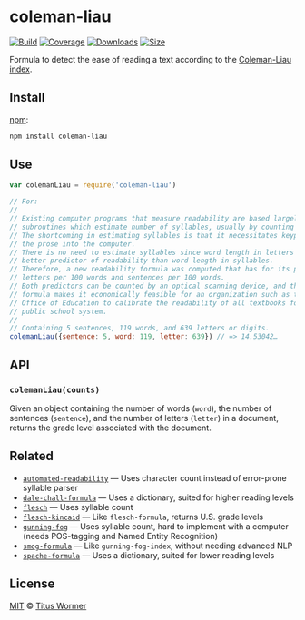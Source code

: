 # coleman-liau

[![Build][build-badge]][build]
[![Coverage][coverage-badge]][coverage]
[![Downloads][downloads-badge]][downloads]
[![Size][size-badge]][size]

Formula to detect the ease of reading a text according to the [Coleman-Liau
index][formula].

## Install

[npm][]:

```sh
npm install coleman-liau
```

## Use

```js
var colemanLiau = require('coleman-liau')

// For:
//
// Existing computer programs that measure readability are based largely upon
// subroutines which estimate number of syllables, usually by counting vowels.
// The shortcoming in estimating syllables is that it necessitates keypunching
// the prose into the computer.
// There is no need to estimate syllables since word length in letters is a
// better predictor of readability than word length in syllables.
// Therefore, a new readability formula was computed that has for its predictors
// letters per 100 words and sentences per 100 words.
// Both predictors can be counted by an optical scanning device, and thus the
// formula makes it economically feasible for an organization such as the U.S.
// Office of Education to calibrate the readability of all textbooks for the
// public school system.
//
// Containing 5 sentences, 119 words, and 639 letters or digits.
colemanLiau({sentence: 5, word: 119, letter: 639}) // => 14.53042…
```

## API

### `colemanLiau(counts)`

Given an object containing the number of words (`word`), the number of sentences
(`sentence`), and the number of letters  (`letter`) in a document, returns the
grade level associated with the document.

## Related

*   [`automated-readability`](https://github.com/words/automated-readability)
    — Uses character count instead of error-prone syllable parser
*   [`dale-chall-formula`](https://github.com/words/dale-chall-formula)
    — Uses a dictionary, suited for higher reading levels
*   [`flesch`](https://github.com/words/flesch)
    — Uses syllable count
*   [`flesch-kincaid`](https://github.com/words/flesch-kincaid)
    — Like `flesch-formula`, returns U.S. grade levels
*   [`gunning-fog`](https://github.com/words/gunning-fog)
    — Uses syllable count, hard to implement with a computer (needs
    POS-tagging and Named Entity Recognition)
*   [`smog-formula`](https://github.com/words/smog-formula)
    — Like `gunning-fog-index`, without needing advanced NLP
*   [`spache-formula`](https://github.com/words/spache-formula)
    — Uses a dictionary, suited for lower reading levels

## License

[MIT][license] © [Titus Wormer][author]

<!-- Definitions -->

[build-badge]: https://img.shields.io/travis/words/coleman-liau.svg

[build]: https://travis-ci.org/words/coleman-liau

[coverage-badge]: https://img.shields.io/codecov/c/github/words/coleman-liau.svg

[coverage]: https://codecov.io/github/words/coleman-liau

[downloads-badge]: https://img.shields.io/npm/dm/coleman-liau.svg

[downloads]: https://www.npmjs.com/package/coleman-liau

[size-badge]: https://img.shields.io/bundlephobia/minzip/coleman-liau.svg

[size]: https://bundlephobia.com/result?p=coleman-liau

[npm]: https://docs.npmjs.com/cli/install

[license]: license

[author]: https://wooorm.com

[formula]: https://en.wikipedia.org/wiki/Coleman–Liau_index

